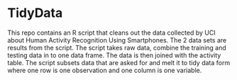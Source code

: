TidyData
========
This repo contains an R script that cleans out the data collected by UCI about Human Activity Recognition Using Smartphones. The 2 data sets are results from the script. The script takes raw data, combine the training and testing data in to one data frame. The data is then joined with the activity table. The script subsets data that are asked for and melt it to tidy data form where one row is one observation and one column is one variable.
